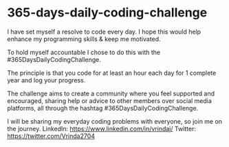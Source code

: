 # 365-days-daily-coding-challenge


I have set myself a resolve to code every day. I hope this would help enhance my programming skills & keep me motivated.

To hold myself accountable I chose to do this with the #365DaysDailyCodingChallenge. 

The principle is that you code for at least an hour each day for 1 complete year and log your progress. 

The challenge aims to create a community where you feel supported and encouraged, sharing help or advice to other members over social media platforms, all through the hashtag #365DaysDailyCodingChallenge.

I will be sharing my everyday coding problems with everyone, so join me on the journey.
LinkedIn: https://www.linkedin.com/in/vrindaj/ 
Twitter: https://twitter.com/Vrinda2704
